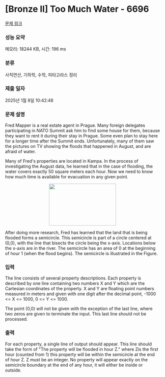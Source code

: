 # [Bronze II] Too Much Water - 6696 

[문제 링크](https://www.acmicpc.net/problem/6696) 

### 성능 요약

메모리: 18244 KB, 시간: 196 ms

### 분류

사칙연산, 기하학, 수학, 피타고라스 정리

### 제출 일자

2025년 1월 8일 10:42:48

### 문제 설명

<p>Fred Mapper is a real estate agent in Prague. Many foreign delegates participating in NATO Summit ask him to find some house for them, because they want to rent it during their stay in Prague. Some even plan to stay here for a longer time after the Summit ends. Unfortunately, many of them saw the pictures on TV showing the floods that happened in August, and are afraid of water.</p>

<p>Many of Fred's properties are located in Kampa. In the process of investigating the August data, he learned that in the case of flooding, the water covers exactly 50 square meters each hour. Now we need to know how much time is available for evacuation in any given point.</p>

<p style="text-align: center;"><img alt="" src="https://onlinejudgeimages.s3-ap-northeast-1.amazonaws.com/problem/6696/1.gif" style="height:136px; width:218px"></p>

<p>After doing more research, Fred has learned that the land that is being flooded forms a semicircle. This semicircle is part of a circle centered at (0,0), with the line that bisects the circle being the x-axis. Locations below the x-axis are in the river. The semicircle has an area of 0 at the beginning of hour 1 (when the flood begins). The semicircle is illustrated in the Figure.</p>

<p> </p>

### 입력 

 <p>The line consists of several property descriptions. Each property is described by one line containing two numbers X and Y which are the Cartesian coordinates of the property. X and Y are floating point numbers measured in meters and given with one digit after the decimal point, -1000 <= X <= 1000, 0 <= Y <= 1000.</p>

<p>The point (0,0) will not be given with the exception of the last line, where two zeros are given to terminate the input. This last line should not be processed.</p>

### 출력 

 <p>For each property, a single line of output should appear. This line should take the form of "The property will be flooded in hour Z." where Zis the first hour (counted from 1) this property will be within the semicircle at the end of hour Z. Z must be an integer. No property will appear exactly on the semicircle boundary at the end of any hour, it will either be inside or outside.</p>

<p> </p>

